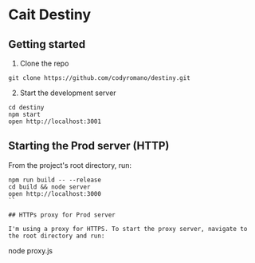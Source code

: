 # Cait Destiny

## Getting started

1. Clone the repo
```
git clone https://github.com/codyromano/destiny.git
```
2. Start the development server
```
cd destiny
npm start
open http://localhost:3001
```

## Starting the Prod server (HTTP)

From the project's root directory, run:
```
npm run build -- --release
cd build && node server
open http://localhost:3000
``

## HTTPs proxy for Prod server

I'm using a proxy for HTTPS. To start the proxy server, navigate to the root directory and run:
```
node proxy.js
```


